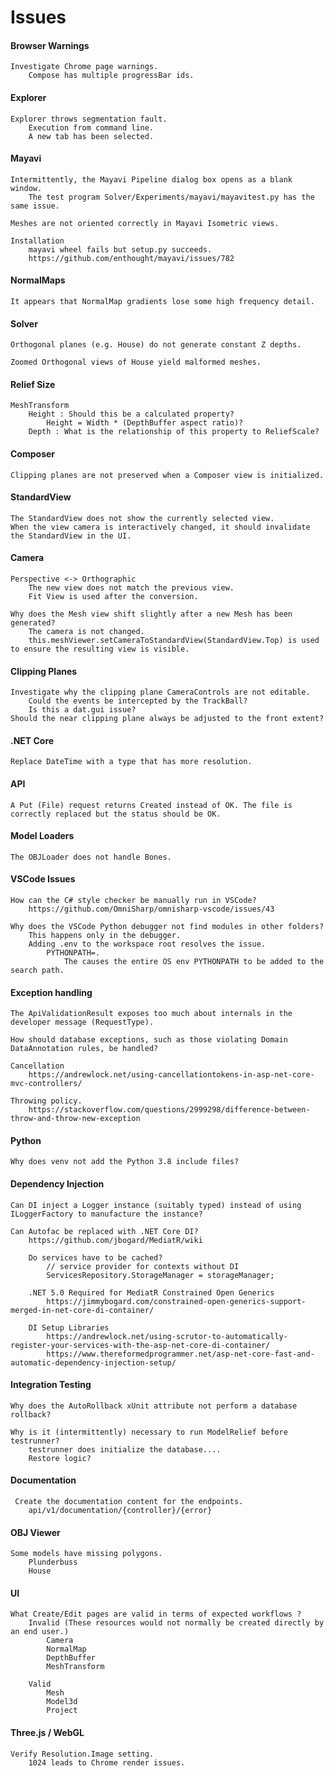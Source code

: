 # Issues
#### Browser Warnings
    Investigate Chrome page warnings.
        Compose has multiple progressBar ids.
#### Explorer
    Explorer throws segmentation fault.
        Execution from command line.
        A new tab has been selected.
#### Mayavi
    Intermittently, the Mayavi Pipeline dialog box opens as a blank window.
        The test program Solver/Experiments/mayavi/mayavitest.py has the same issue.
   
    Meshes are not oriented correctly in Mayavi Isometric views.

    Installation
        mayavi wheel fails but setup.py succeeds.
        https://github.com/enthought/mayavi/issues/782
#### NormalMaps
    It appears that NormalMap gradients lose some high frequency detail.
#### Solver
    Orthogonal planes (e.g. House) do not generate constant Z depths.
    
    Zoomed Orthogonal views of House yield malformed meshes.
#### Relief Size   
    MeshTransform
        Height : Should this be a calculated property?
            Height = Width * (DepthBuffer aspect ratio)?
        Depth : What is the relationship of this property to ReliefScale?
#### Composer   
    Clipping planes are not preserved when a Composer view is initialized.
#### StandardView
    The StandardView does not show the currently selected view.
    When the view camera is interactively changed, it should invalidate the StandardView in the UI.
#### Camera
    Perspective <-> Orthographic
        The new view does not match the previous view.
        Fit View is used after the conversion.

    Why does the Mesh view shift slightly after a new Mesh has been generated?  
        The camera is not changed.
        this.meshViewer.setCameraToStandardView(StandardView.Top) is used to ensure the resulting view is visible.
#### Clipping Planes
    Investigate why the clipping plane CameraControls are not editable.
        Could the events be intercepted by the TrackBall?
        Is this a dat.gui issue?
    Should the near clipping plane always be adjusted to the front extent?
#### .NET Core
    Replace DateTime with a type that has more resolution.
#### API
    A Put (File) request returns Created instead of OK. The file is correctly replaced but the status should be OK.
#### Model Loaders
    The OBJLoader does not handle Bones.
#### VSCode Issues
    How can the C# style checker be manually run in VSCode?
        https://github.com/OmniSharp/omnisharp-vscode/issues/43
    
    Why does the VSCode Python debugger not find modules in other folders?
        This happens only in the debugger.
        Adding .env to the workspace root resolves the issue.
            PYTHONPATH=.
                The causes the entire OS env PYTHONPATH to be added to the search path.
#### Exception handling
    The ApiValidationResult exposes too much about internals in the developer message (RequestType).
    
    How should database exceptions, such as those violating Domain DataAnnotation rules, be handled?

    Cancellation
        https://andrewlock.net/using-cancellationtokens-in-asp-net-core-mvc-controllers/
    
    Throwing policy.
        https://stackoverflow.com/questions/2999298/difference-between-throw-and-throw-new-exception
#### Python
    Why does venv not add the Python 3.8 include files?
#### Dependency Injection
    Can DI inject a Logger instance (suitably typed) instead of using ILoggerFactory to manufacture the instance?

    Can Autofac be replaced with .NET Core DI?
        https://github.com/jbogard/MediatR/wiki

        Do services have to be cached?
            // service provider for contexts without DI
            ServicesRepository.StorageManager = storageManager;

        .NET 5.0 Required for MediatR Constrained Open Generics
            https://jimmybogard.com/constrained-open-generics-support-merged-in-net-core-di-container/

        DI Setup Libraries
            https://andrewlock.net/using-scrutor-to-automatically-register-your-services-with-the-asp-net-core-di-container/
            https://www.thereformedprogrammer.net/asp-net-core-fast-and-automatic-dependency-injection-setup/       
#### Integration Testing
    Why does the AutoRollback xUnit attribute not perform a database rollback?              

    Why is it (intermittently) necessary to run ModelRelief before testrunner?
        testrunner does initialize the database....
        Restore logic?
#### Documentation
     Create the documentation content for the endpoints.
        api/v1/documentation/{controller}/{error}
#### OBJ Viewer
    Some models have missing polygons.
        Plunderbuss
        House
#### UI
    What Create/Edit pages are valid in terms of expected workflows ?
        Invalid (These resources would not normally be created directly by an end user.)
            Camera
            NormalMap
            DepthBuffer
            MeshTransform

        Valid
            Mesh
            Model3d
            Project
#### Three.js / WebGL
    Verify Resolution.Image setting.
        1024 leads to Chrome render issues.

